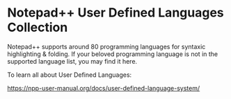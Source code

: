 # Notepad++ User Defined Languages Collection

Notepad++ supports around 80 programming languages for syntaxic highlighting & folding. If your beloved programming language is not in the supported language list, you may find it here. 

To learn all about User Defined Languages:

https://npp-user-manual.org/docs/user-defined-language-system/